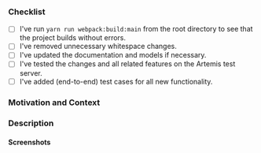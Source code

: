 <!-- Thanks for contributing to ArTEMiS! Before you submit your pull request, please make sure to check the following boxes by putting an x in the [ ] (don't: [x ], [ x], do: [x]) -->

### Checklist
- [ ] I've run `yarn run webpack:build:main` from the root directory to see that the project builds without errors.
- [ ] I've removed unnecessary whitespace changes.
- [ ] I've updated the documentation and models if necessary.
- [ ] I've tested the changes and all related features on the Artemis test server.
- [ ] I've added (end-to-end) test cases for all new functionality.

### Motivation and Context
<!-- Why is this change required? What problem does it solve? -->
<!-- If it fixes an open issue, please link to the issue here. -->

### Description
<!-- Describe your changes in detail -->
<!-- Please describe in detail how you tested your changes. -->

#### Screenshots
<!-- If applicable, add screenshots to demonstrate the changes in the UI. -->
<!-- Create a GIF file from a screen recording in a docker container https://toub.es/2017/09/11/high-quality-gif-with-ffmpeg-and-docker/ -->
